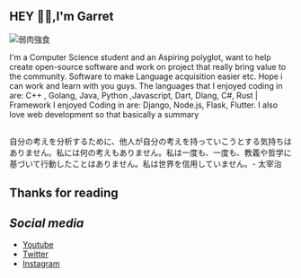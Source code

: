## HEY 👋🏾,I'm Garret

  ![弱肉強食](https://user-images.githubusercontent.com/65048014/87257257-43ffdb80-c45f-11ea-9f90-ef56d0b04907.png)
  
I'm a Computer Science student and an Aspiring polyglot, want to help create open-source software and work on project that really bring value to the community. Software to make Language acquisition easier etc. Hope i can work and learn with you guys. The languages that I enjoyed coding in are: C++ , Golang, Java, Python ,Javascript, Dart, Dlang, C#, Rust | Framework I enjoyed Coding in are: Django, Node.js, Flask, Flutter. I also love web development so that basically a summary

##

自分の考えを分析するために、他人が自分の考えを持っていこうとする気持ちはありません。私には何の考えもありません。私は一度も、一度も、教義や哲学に基づいて行動したことはありません。私は世界を信用していません。- 太宰治

 ##
 
 ## Thanks for reading
 


## ***Social media***

- [Youtube](https://www.youtube.com/channel/UCNmMexrPGuqnR-_L9wV8K1w?view_as=subscriber)
- [Twitter](https://twitter.com/GarretTomlin)
- [Instagram](https://www.instagram.com/gtcoder8/)
